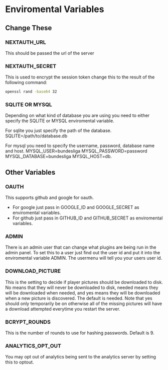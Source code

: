 # Enviromental Variables

## Change These

### NEXTAUTH_URL

This should be passed the url of the server

### NEXTAUTH_SECRET

This is used to encrypt the session token change this to the result of the following command:

```bash
openssl rand -base64 32
```

### SQLITE OR MYSQL

Depending on what kind of database you are using you need to either specify the SQLITE or MYSQL enviromental variable.

For sqlite you just specify the path of the database. SQLITE=/path/to/database.db

For mysql you need to specify the username, password, database name and host. MYSQL_USER=bundesliga MYSQL_PASSWORD=password MYSQL_DATABASE=bundesliga MYSQL_HOST=db.

## Other Variables

### OAUTH

This supports github and google for oauth.

- For google just pass in GOOGLE_ID and GOOGLE_SECRET as enviromental variables.
- For github just pass in GITHUB_ID and GITHUB_SECRET as enviromental variables.

### ADMIN

There is an admin user that can change what plugins are being run in the admin panel. To set this to a user just find out the user id and put it into the enviromental variable ADMIN. The usermenu will tell you your users user id.

### DOWNLOAD_PICTURE

This is the setting to decide if player pictures should be downloaded to disk. No means that they will never be downloaded to disk, needed means they will be downloaded when needed, and yes means they will be downloaded when a new picture is discovered. The default is needed. Note that yes should only temporarily be on otherwise all of the missing pictures will have a download attempted everytime you restart the server.

### BCRYPT_ROUNDS

This is the number of rounds to use for hashing passwords. Default is 9.

### ANALYTICS_OPT_OUT

You may opt out of analytics being sent to the analytics server by setting this to optout.
